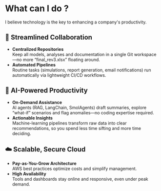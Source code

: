 # What can I do ?

I believe technology is the key to enhancing a company's productivity.

## 🌟 Streamlined Collaboration  
- **Centralized Repositories**  
  Keep all models, analyses and documentation in a single Git workspace—no more “final_rev3.xlsx” floating around.  
- **Automated Pipelines**  
  Routine tasks (simulations, report generation, email notifications) run automatically via lightweight CI/CD workflows.

## 🤖 AI-Powered Productivity  
- **On-Demand Assistance**  
  AI agents (RAG, LangChain, SmolAgents) draft summaries, explore “what-if” scenarios and flag anomalies—no coding expertise required.  
- **Actionable Insights**  
  Machine-learning pipelines transform raw data into clear recommendations, so you spend less time sifting and more time deciding.

## ☁️ Scalable, Secure Cloud  
- **Pay-as-You-Grow Architecture**  
  AWS best practices optimize costs and simplify management.  
- **High Availability**  
  Tools and dashboards stay online and responsive, even under peak demand.

